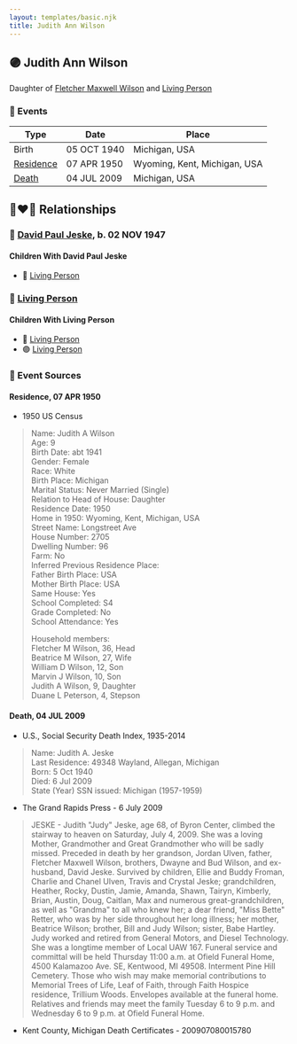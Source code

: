 ```yaml
---
layout: templates/basic.njk
title: Judith Ann Wilson
---
```

## 🟣 Judith Ann Wilson

Daughter of [Fletcher Maxwell Wilson](/people/3/32597724) and [Living Person](/people/1/1324224)

### 📆 Events

Type | Date | Place
------ | ------ | ------
Birth | 05 OCT 1940 | Michigan, USA
[Residence](#event-08792746-f43e-4ebb-8074-8ef83cdee199) | 07 APR 1950 | Wyoming, Kent, Michigan, USA
[Death](#event-b3e2dec3-4450-43de-9c65-354c89fee2ea) | 04 JUL 2009 | Michigan, USA

## 👩‍❤️‍👨 Relationships

### 🔵 [David Paul Jeske](/people/1/14618503), b. 02 NOV 1947

#### Children With David Paul Jeske
* 🔵 [Living Person](/people/8/87801312)
### 🔵 [Living Person](/people/6/65851504)

#### Children With Living Person
* 🔵 [Living Person](/people/3/37044048)
* 🟣 [Living Person](/people/3/31410530)
### 📰 Event Sources

#### <a id="event-08792746-f43e-4ebb-8074-8ef83cdee199"></a> Residence, 07 APR 1950
* 1950 US Census
>   
  > Name: Judith A Wilson  
  > Age: 9  
  > Birth Date: abt 1941  
  > Gender: Female  
  > Race: White  
  > Birth Place: Michigan  
  > Marital Status: Never Married (Single)  
  > Relation to Head of House: Daughter  
  > Residence Date: 1950  
  > Home in 1950: Wyoming, Kent, Michigan, USA  
  > Street Name: Longstreet Ave  
  > House Number: 2705  
  > Dwelling Number: 96  
  > Farm: No  
  > Inferred Previous Residence Place:   
  > Father Birth Place: USA  
  > Mother Birth Place: USA  
  > Same House: Yes  
  > School Completed: S4  
  > Grade Completed: No  
  > School Attendance: Yes  
  >   
  > Household members:  
  > Fletcher M Wilson, 36, Head  
  > Beatrice M Wilson, 27, Wife  
  > William D Wilson, 12, Son  
  > Marvin J Wilson, 10, Son  
  > Judith A Wilson, 9, Daughter  
  > Duane L Peterson, 4, Stepson  
  >

#### <a id="event-b3e2dec3-4450-43de-9c65-354c89fee2ea"></a> Death, 04 JUL 2009
* U.S., Social Security Death Index, 1935-2014
>   
  > Name: Judith A. Jeske  
  > Last Residence: 49348  Wayland, Allegan, Michigan  
  > Born: 5 Oct 1940  
  > Died: 6 Jul 2009  
  > State (Year) SSN issued: Michigan (1957-1959)
* The Grand Rapids Press  - 6 July 2009
>   
  > JESKE - Judith "Judy" Jeske, age 68, of Byron Center, climbed the stairway to heaven on Saturday, July 4, 2009. She was a loving Mother, Grandmother and Great Grandmother who will be sadly missed. Preceded in death by her grandson, Jordan Ulven, father, Fletcher Maxwell Wilson, brothers, Dwayne and Bud Wilson, and ex-husband, David Jeske. Survived by children, Ellie and Buddy Froman, Charlie and Chanel Ulven, Travis and Crystal Jeske; grandchildren, Heather, Rocky, Dustin, Jamie, Amanda, Shawn, Tairyn, Kimberly, Brian, Austin, Doug, Caitlan, Max and numerous great-grandchildren, as well as "Grandma" to all who knew her; a dear friend, "Miss Bette" Retter, who was by her side throughout her long illness; her mother, Beatrice Wilson; brother, Bill and Judy Wilson; sister, Babe Hartley. Judy worked and retired from General Motors, and Diesel Technology. She was a longtime member of Local UAW 167. Funeral service and committal will be held Thursday 11:00 a.m. at Ofield Funeral Home, 4500 Kalamazoo Ave. SE, Kentwood, MI 49508. Interment Pine Hill Cemetery. Those who wish may make memorial contributions to Memorial Trees of Life, Leaf of Faith, through Faith Hospice residence, Trillium Woods. Envelopes available at the funeral home. Relatives and friends may meet the family Tuesday 6 to 9 p.m. and Wednesday 6 to 9 p.m. at Ofield Funeral Home.
* Kent County, Michigan Death Certificates  - 200907080015780

